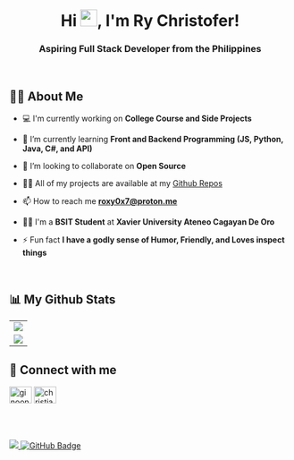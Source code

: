 <h1 align="center">Hi <img src="https://raw.githubusercontent.com/MartinHeinz/MartinHeinz/master/wave.gif" height="30px">, I'm Ry Christofer! </h1>
<h3 align="center">Aspiring Full Stack Developer from the Philippines</h3>
<br/>

## 🙋‍♂️ About Me

- 💻 I'm currently working on **College Course and Side Projects**

- 🌱 I’m currently learning **Front and Backend Programming (JS, Python, Java, C#, and API)**
  
- 👯 I’m looking to collaborate on **Open Source**

<!-- - 🤝 I’m looking for help with **Java, Android & Flutter** -->

- 👨‍💻 All of my projects are available at my [Github Repos](https://github.com/Ry0x7?tab=repositories)

<!-- - 💬 Ask me about **HTML, CSS, Bootstrap, Java & Android** -->

- 📫 How to reach me **roxy0x7@proton.me**
  
- 👨‍🎓 I'm a **BSIT Student** at **Xavier University Ateneo Cagayan De Oro**

- ⚡ Fun fact **I have a godly sense of Humor, Friendly, and Loves inspect things**

<br/>

## 📊 My Github Stats
<table align="center" width="100%"> 
  <tr> 
    <td align="center"> 
      <img src="https://stats-tau-nine.vercel.app/api?username=Ry0x7&show_icons=true&count_private=true&theme=react&hide_border=true&bg_color=0D1117">
    </td> 
   </tr> 
  
  <tr> 
    <td align="center"> 
      <img src="https://stats-tau-nine.vercel.app/api/top-langs/?username=Ry0x7&langs_count=8&count_private=true&layout=compact&theme=react&hide_border=true&bg_color=0D1117"/>
    </td> 
  </tr> 
  
  </table>


## 🤝 Connect with me

<p align="left">
<a href="https://codepen.io/Ry0x7" target="blank"><img align="center" src="https://raw.githubusercontent.com/rahuldkjain/github-profile-readme-generator/master/src/images/icons/Social/codepen.svg" alt="ginoongflores" height="30" width="40" /></a>
<a href="https://linkedin.com/in/ry0x7" target="blank"><img align="center" src="https://raw.githubusercontent.com/rahuldkjain/github-profile-readme-generator/master/src/images/icons/Social/linked-in-alt.svg" alt="christianpaulflores" height="30" width="40" /></a>
</p>


<br/>
<br/>
<br/>


<a href="https://github.com/Meghna-DAS/github-profile-views-counter">
    <img src="https://komarev.com/ghpvc/?username=Ry0x7">
</a>
<a href="https://github.com/Ry0x7?tab=followers"><img src="https://img.shields.io/github/followers/ginoongflores?label=Followers&style=social" alt="GitHub Badge"></a>
